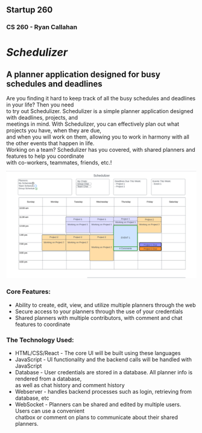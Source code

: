 ## Startup 260
### CS 260 - Ryan Callahan

# ***Schedulizer***
## A planner application designed for busy schedules and deadlines
Are you finding it hard to keep track of all the busy schedules and deadlines in your life? Then you need <br/>
to try out Schedulizer. Schedulizer is a simple planner application designed with deadlines, projects, and <br/>
meetings in mind. With Schedulizer, you can effectively plan out what projects you have, when they are due, <br/>
and when you will work on them, allowing you to work in harmony with all the other events that happen in life. <br/>
Working on a team? Schedulizer has you covered, with shared planners and features to help you coordinate <br/>
with co-workers, teammates, friends, etc.!

![Schedulizer Mockup](schedulizer_mockup.png)

### Core Features:
- Ability to create, edit, view, and utilize multiple planners through the web
- Secure access to your planners through the use of your credentials
- Shared planners with multiple contributors, with comment and chat features to coordinate

### The Technology Used:
- HTML/CSS/React - The core UI will be built using these languages
- JavaScript - UI functionality and the backend calls will be handled with JavaScript
- Database - User credentials are stored in a database. All planner info is rendered from a database, <br/>
as well as chat history and comment history
- Webserver - handles backend processes such as login, retrieving from database, etc
- WebSocket - Planners can be shared and edited by multiple users. Users can use a convenient <br/>
chatbox or comment on plans to communicate about their shared planners.
